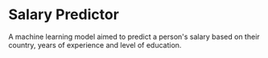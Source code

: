 # Salary Predictor
 A machine learning model aimed to predict a person's salary based on their country, years of experience and level of education.
